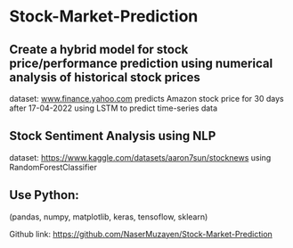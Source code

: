 # Stock-Market-Prediction

## Create a hybrid model for stock price/performance prediction using numerical analysis of historical stock prices
dataset: www.finance.yahoo.com predicts Amazon stock price for 30 days after 17-04-2022 using LSTM to predict time-series data

## Stock Sentiment Analysis using NLP
dataset: https://www.kaggle.com/datasets/aaron7sun/stocknews
using RandomForestClassifier

## Use Python:
(pandas, numpy, matplotlib, keras, tensoflow, sklearn)

Github link: https://github.com/NaserMuzayen/Stock-Market-Prediction
